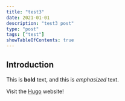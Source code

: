 ```yaml
---
title: "test3"
date: 2021-01-01
description: "test3 post"
type: "post"
tags: ["test"]
showTableOfContents: true
---
```

## Introduction

This is **bold** text, and this is *emphasized* text.

Visit the [Hugo](https://gohugo.io) website!